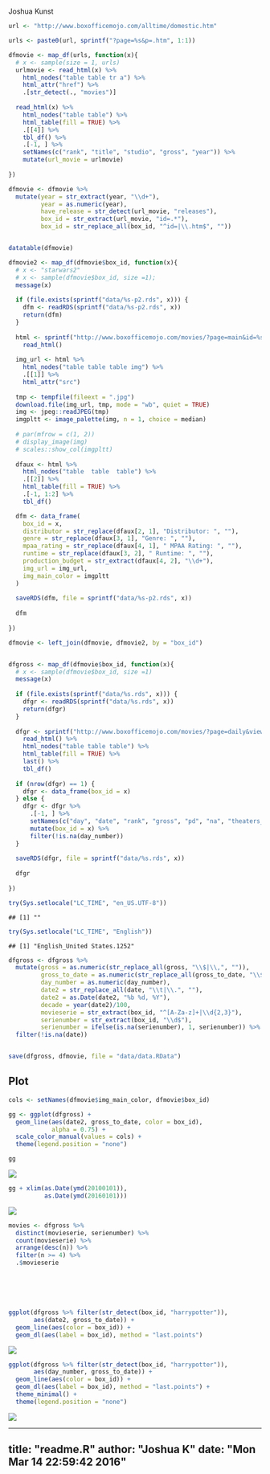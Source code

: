 # 
Joshua Kunst  







```r
url <- "http://www.boxofficemojo.com/alltime/domestic.htm"

urls <- paste0(url, sprintf("?page=%s&p=.htm", 1:1))

dfmovie <- map_df(urls, function(x){
  # x <- sample(size = 1, urls)
  urlmovie <- read_html(x) %>% 
    html_nodes("table table tr a") %>%
    html_attr("href") %>% 
    .[str_detect(., "movies")]
  
  read_html(x) %>% 
    html_nodes("table table") %>% 
    html_table(fill = TRUE) %>% 
    .[[4]] %>% 
    tbl_df() %>% 
    .[-1, ] %>% 
    setNames(c("rank", "title", "studio", "gross", "year")) %>% 
    mutate(url_movie = urlmovie)
  
}) 

dfmovie <- dfmovie %>% 
  mutate(year = str_extract(year, "\\d+"),
         year = as.numeric(year),
         have_release = str_detect(url_movie, "releases"),
         box_id = str_extract(url_movie, "id=.*"),
         box_id = str_replace_all(box_id, "^id=|\\.htm$", ""))


datatable(dfmovie)
```

<!--html_preserve--><div id="htmlwidget-4266" style="width:100%;height:auto;" class="datatables"></div>
<script type="application/json" data-for="htmlwidget-4266">{"x":{"data":[["1","2","3","4","5","6","7","8","9","10","11","12","13","14","15","16","17","18","19","20","21","22","23","24","25","26","27","28","29","30","31","32","33","34","35","36","37","38","39","40","41","42","43","44","45","46","47","48","49","50","51","52","53","54","55","56","57","58","59","60","61","62","63","64","65","66","67","68","69","70","71","72","73","74","75","76","77","78","79","80","81","82","83","84","85","86","87","88","89","90","91","92","93","94","95","96","97","98","99","100"],["1","2","3","4","5","6","7","8","9","10","11","12","13","14","15","16","17","18","19","20","21","22","23","24","25","26","27","28","29","30","31","32","33","34","35","36","37","38","39","40","41","42","43","44","45","46","47","48","49","50","51","52","53","54","55","56","57","58","59","60","61","62","63","64","65","66","67","68","69","70","71","72","73","74","75","76","77","78","79","80","81","82","83","84","85","86","87","88","89","90","91","92","93","94","95","96","97","98","99","100"],["Star Wars: The Force Awakens","Avatar","Titanic","Jurassic World","Marvel's The Avengers","The Dark Knight","Star Wars: Episode I - The Phantom Menace","Star Wars","Avengers: Age of Ultron","The Dark Knight Rises","Shrek 2","E.T.: The Extra-Terrestrial","The Hunger Games: Catching Fire","Pirates of the Caribbean: Dead Man's Chest","The Lion King","Toy Story 3","Iron Man 3","The Hunger Games","Spider-Man","Jurassic Park","Transformers: Revenge of the Fallen","Frozen","Harry Potter and the Deathly Hallows Part 2","Finding Nemo","Star Wars: Episode III - Revenge of the Sith","The Lord of the Rings: The Return of the King","Spider-Man 2","The Passion of the Christ","Despicable Me 2","Inside Out","Furious 7","Transformers: Dark of the Moon","American Sniper","The Lord of the Rings: The Two Towers","The Hunger Games: Mockingjay - Part 1","Spider-Man 3","Minions","Alice in Wonderland (2010)","Guardians of the Galaxy","Forrest Gump","Deadpool","Shrek the Third","Transformers","Iron Man","Harry Potter and the Sorcerer's Stone","Indiana Jones and the Kingdom of the Crystal Skull","The Lord of the Rings: The Fellowship of the Ring","Iron Man 2","Star Wars: Episode II - Attack of the Clones","Pirates of the Caribbean: At World's End","Return of the Jedi","Independence Day","Pirates of the Caribbean: The Curse of the Black Pearl","Skyfall","The Hobbit: An Unexpected Journey","Harry Potter and the Half-Blood Prince","The Twilight Saga: Eclipse","The Twilight Saga: New Moon","Harry Potter and the Deathly Hallows Part 1","The Sixth Sense","Up","Inception","The Twilight Saga: Breaking Dawn Part 2","Harry Potter and the Order of the Phoenix","The Chronicles of Narnia: The Lion, the Witch and the Wardrobe","Man of Steel","The Empire Strikes Back","Harry Potter and the Goblet of Fire","Monsters, Inc.","Home Alone","The Hunger Games: Mockingjay - Part 2","The Matrix Reloaded","The Twilight Saga: Breaking Dawn Part 1","Meet the Fockers","The Hangover","Gravity","Monsters University","Shrek","The Amazing Spider-Man","Harry Potter and the Chamber of Secrets","The Incredibles","How the Grinch Stole Christmas","Jaws","Captain America: The Winter Soldier","The Hobbit: The Desolation of Smaug","The LEGO Movie","Star Trek","I Am Legend","The Blind Side","The Hobbit: The Battle of the Five Armies","The Hangover Part II","Despicable Me","Batman","Night at the Museum","Men in Black","Harry Potter and the Prisoner of Azkaban","Raiders of the Lost Ark","Toy Story 2","Transformers: Age of Extinction","Cars"],["BV","Fox","Par.","Uni.","BV","WB","Fox","Fox","BV","WB","DW","Uni.","LGF","BV","BV","BV","BV","LGF","Sony","Uni.","P/DW","BV","WB","BV","Fox","NL","Sony","NM","Uni.","BV","Uni.","P/DW","WB","NL","LGF","Sony","Uni.","BV","BV","Par.","Fox","P/DW","P/DW","Par.","WB","Par.","NL","Par.","Fox","BV","Fox","Fox","BV","Sony","WB (NL)","WB","Sum.","Sum.","WB","BV","BV","WB","LG/S","WB","BV","WB","Fox","WB","BV","Fox","LGF","WB","Sum.","Uni.","WB","WB","BV","DW","Sony","WB","BV","Uni.","Uni.","BV","WB (NL)","WB","Par.","WB","WB","WB (NL)","WB","Uni.","WB","Fox","Sony","WB","Par.","BV","Par.","BV"],["$930,757,012","$760,507,625","$658,672,302","$652,270,625","$623,357,910","$534,858,444","$474,544,677","$460,998,007","$459,005,868","$448,139,099","$441,226,247","$435,110,554","$424,668,047","$423,315,812","$422,783,777","$415,004,880","$409,013,994","$408,010,692","$403,706,375","$402,453,882","$402,111,870","$400,738,009","$381,011,219","$380,843,261","$380,270,577","$377,845,905","$373,585,825","$370,782,930","$368,061,265","$356,461,711","$353,007,020","$352,390,543","$350,126,372","$342,551,365","$337,135,885","$336,530,303","$336,045,770","$334,191,110","$333,176,600","$330,252,182","$328,219,729","$322,719,944","$319,246,193","$318,412,101","$317,575,550","$317,101,119","$315,544,750","$312,433,331","$310,676,740","$309,420,425","$309,306,177","$306,169,268","$305,413,918","$304,360,277","$303,003,568","$301,959,197","$300,531,751","$296,623,634","$295,983,305","$293,506,292","$293,004,164","$292,576,195","$292,324,737","$292,004,738","$291,710,957","$291,045,518","$290,475,067","$290,013,036","$289,916,256","$285,761,243","$281,723,902","$281,576,461","$281,287,133","$279,261,160","$277,322,503","$274,092,705","$268,492,764","$267,665,011","$262,030,663","$261,988,482","$261,441,092","$260,044,825","$260,000,000","$259,766,572","$258,366,855","$257,760,692","$257,730,019","$256,393,010","$255,959,475","$255,119,788","$254,464,305","$251,513,985","$251,188,924","$250,863,268","$250,690,539","$249,541,069","$248,159,971","$245,852,179","$245,439,076","$244,082,982"],[2015,2009,1997,2015,2012,2008,1999,1977,2015,2012,2004,1982,2013,2006,1994,2010,2013,2012,2002,1993,2009,2013,2011,2003,2005,2003,2004,2004,2013,2015,2015,2011,2014,2002,2014,2007,2015,2010,2014,1994,2016,2007,2007,2008,2001,2008,2001,2010,2002,2007,1983,1996,2003,2012,2012,2009,2010,2009,2010,1999,2009,2010,2012,2007,2005,2013,1980,2005,2001,1990,2015,2003,2011,2004,2009,2013,2013,2001,2012,2002,2004,2000,1975,2014,2013,2014,2009,2007,2009,2014,2011,2010,1989,2006,1997,2004,1981,1999,2014,2006],["/movies/?id=starwars7.htm","/movies/?page=releases&amp;id=avatar.htm","/movies/?page=releases&amp;id=titanic.htm","/movies/?id=jurassicpark4.htm","/movies/?id=avengers11.htm","/movies/?page=releases&amp;id=darkknight.htm","/movies/?page=releases&amp;id=starwars.htm","/movies/?page=releases&amp;id=starwars4.htm","/movies/?id=avengers2.htm","/movies/?id=batman3.htm","/movies/?id=shrek2.htm","/movies/?page=releases&amp;id=et.htm","/movies/?id=catchingfire.htm","/movies/?id=piratesofthecaribbean2.htm","/movies/?page=releases&amp;id=lionking.htm","/movies/?id=toystory3.htm","/movies/?id=ironman3.htm","/movies/?id=hungergames.htm","/movies/?id=spiderman.htm","/movies/?page=releases&amp;id=jurassicpark.htm","/movies/?id=transformers2.htm","/movies/?id=frozen2013.htm","/movies/?id=harrypotter72.htm","/movies/?page=releases&amp;id=findingnemo.htm","/movies/?page=releases&amp;id=starwars3.htm","/movies/?page=releases&amp;id=returnoftheking.htm","/movies/?id=spiderman2.htm","/movies/?page=releases&amp;id=passionofthechrist.htm","/movies/?id=despicableme2.htm","/movies/?id=pixar2014.htm","/movies/?id=fast7.htm","/movies/?id=transformers3.htm","/movies/?id=americansniper.htm","/movies/?page=releases&amp;id=twotowers.htm","/movies/?id=hungergames3.htm","/movies/?id=spiderman3.htm","/movies/?id=minions.htm","/movies/?id=aliceinwonderland10.htm","/movies/?id=marvel2014a.htm","/movies/?page=releases&amp;id=forrestgump.htm","/movies/?id=deadpool2016.htm","/movies/?id=shrek3.htm","/movies/?id=transformers06.htm","/movies/?id=ironman.htm","/movies/?id=harrypotter.htm","/movies/?id=indianajones4.htm","/movies/?page=releases&amp;id=fellowshipofthering.htm","/movies/?id=ironman2.htm","/movies/?page=releases&amp;id=starwars2.htm","/movies/?id=piratesofthecaribbean3.htm","/movies/?page=releases&amp;id=starwars6.htm","/movies/?page=releases&amp;id=independenceday.htm","/movies/?id=piratesofthecaribbean.htm","/movies/?id=bond23.htm","/movies/?id=hobbit.htm","/movies/?id=harrypotter6.htm","/movies/?id=eclipse.htm","/movies/?id=newmoon.htm","/movies/?id=harrypotter7.htm","/movies/?id=sixthsense.htm","/movies/?id=up.htm","/movies/?id=inception.htm","/movies/?id=breakingdawn2.htm","/movies/?id=harrypotter5.htm","/movies/?id=narnia.htm","/movies/?id=superman2012.htm","/movies/?page=releases&amp;id=starwars5.htm","/movies/?id=harrypotter4.htm","/movies/?page=releases&amp;id=monstersinc.htm","/movies/?id=homealone.htm","/movies/?id=hungergames4.htm","/movies/?id=matrixreloaded.htm","/movies/?id=breakingdawn.htm","/movies/?id=meetthefockers.htm","/movies/?id=hangover.htm","/movies/?id=gravity.htm","/movies/?id=monstersinc2.htm","/movies/?id=shrek.htm","/movies/?id=spiderman4.htm","/movies/?id=harrypotter2.htm","/movies/?id=incredibles.htm","/movies/?id=grinch.htm","/movies/?id=jaws.htm","/movies/?id=marvel14b.htm","/movies/?id=hobbit2.htm","/movies/?id=lego.htm","/movies/?id=startrek11.htm","/movies/?id=iamlegend.htm","/movies/?id=blindside.htm","/movies/?id=hobbit3.htm","/movies/?id=hangover2.htm","/movies/?id=despicableme.htm","/movies/?id=batman.htm","/movies/?id=nightatthemuseum.htm","/movies/?id=meninblack.htm","/movies/?id=harrypotter3.htm","/movies/?page=releases&amp;id=raidersofthelostark.htm","/movies/?page=releases&amp;id=toystory2.htm","/movies/?id=transformers4.htm","/movies/?id=cars.htm"],[false,true,true,false,false,true,true,true,false,false,false,true,false,false,true,false,false,false,false,true,false,false,false,true,true,true,false,true,false,false,false,false,false,true,false,false,false,false,false,true,false,false,false,false,false,false,true,false,true,false,true,true,false,false,false,false,false,false,false,false,false,false,false,false,false,false,true,false,true,false,false,false,false,false,false,false,false,false,false,false,false,false,false,false,false,false,false,false,false,false,false,false,false,false,false,false,true,true,false,false],["starwars7","avatar","titanic","jurassicpark4","avengers11","darkknight","starwars","starwars4","avengers2","batman3","shrek2","et","catchingfire","piratesofthecaribbean2","lionking","toystory3","ironman3","hungergames","spiderman","jurassicpark","transformers2","frozen2013","harrypotter72","findingnemo","starwars3","returnoftheking","spiderman2","passionofthechrist","despicableme2","pixar2014","fast7","transformers3","americansniper","twotowers","hungergames3","spiderman3","minions","aliceinwonderland10","marvel2014a","forrestgump","deadpool2016","shrek3","transformers06","ironman","harrypotter","indianajones4","fellowshipofthering","ironman2","starwars2","piratesofthecaribbean3","starwars6","independenceday","piratesofthecaribbean","bond23","hobbit","harrypotter6","eclipse","newmoon","harrypotter7","sixthsense","up","inception","breakingdawn2","harrypotter5","narnia","superman2012","starwars5","harrypotter4","monstersinc","homealone","hungergames4","matrixreloaded","breakingdawn","meetthefockers","hangover","gravity","monstersinc2","shrek","spiderman4","harrypotter2","incredibles","grinch","jaws","marvel14b","hobbit2","lego","startrek11","iamlegend","blindside","hobbit3","hangover2","despicableme","batman","nightatthemuseum","meninblack","harrypotter3","raidersofthelostark","toystory2","transformers4","cars"]],"container":"<table class=\"display\">\n  <thead>\n    <tr>\n      <th> </th>\n      <th>rank</th>\n      <th>title</th>\n      <th>studio</th>\n      <th>gross</th>\n      <th>year</th>\n      <th>url_movie</th>\n      <th>have_release</th>\n      <th>box_id</th>\n    </tr>\n  </thead>\n</table>","options":{"columnDefs":[{"className":"dt-right","targets":5},{"orderable":false,"targets":0}],"order":[],"autoWidth":false,"orderClasses":false},"callback":null,"filter":"none"},"evals":[]}</script><!--/html_preserve-->

```r
dfmovie2 <- map_df(dfmovie$box_id, function(x){
  # x <- "starwars2"
  # x <- sample(dfmovie$box_id, size =1); 
  message(x)
  
  if (file.exists(sprintf("data/%s-p2.rds", x))) {
    dfm <- readRDS(sprintf("data/%s-p2.rds", x))
    return(dfm)
  }
  
  html <- sprintf("http://www.boxofficemojo.com/movies/?page=main&id=%s.htm", x) %>% 
    read_html()
  
  img_url <- html %>% 
    html_nodes("table table table img") %>% 
    .[[1]] %>% 
    html_attr("src")
  
  tmp <- tempfile(fileext = ".jpg")
  download.file(img_url, tmp, mode = "wb", quiet = TRUE)
  img <- jpeg::readJPEG(tmp)
  imgpltt <- image_palette(img, n = 1, choice = median)
  
  # par(mfrow = c(1, 2))
  # display_image(img)
  # scales::show_col(imgpltt)
  
  dfaux <- html %>% 
    html_nodes("table  table  table") %>% 
    .[[2]] %>% 
    html_table(fill = TRUE) %>% 
    .[-1, 1:2] %>% 
    tbl_df()

  dfm <- data_frame(
    box_id = x,
    distributor = str_replace(dfaux[2, 1], "Distributor: ", ""),
    genre = str_replace(dfaux[3, 1], "Genre: ", ""),
    mpaa_rating = str_replace(dfaux[4, 1], " MPAA Rating: ", ""),
    runtime = str_replace(dfaux[3, 2], " Runtime: ", ""),
    production_budget = str_extract(dfaux[4, 2], "\\d+"),
    img_url = img_url,
    img_main_color = imgpltt
  )
  
  saveRDS(dfm, file = sprintf("data/%s-p2.rds", x))
  
  dfm
    
})

dfmovie <- left_join(dfmovie, dfmovie2, by = "box_id")


dfgross <- map_df(dfmovie$box_id, function(x){
  # x <- sample(dfmovie$box_id, size =1)
  message(x)
  
  if (file.exists(sprintf("data/%s.rds", x))) {
    dfgr <- readRDS(sprintf("data/%s.rds", x))
    return(dfgr)
  }
    
  dfgr <- sprintf("http://www.boxofficemojo.com/movies/?page=daily&view=chart&id=%s.htm", x)  %>% 
    read_html() %>% 
    html_nodes("table table table") %>% 
    html_table(fill = TRUE) %>% 
    last() %>% 
    tbl_df()
  
  if (nrow(dfgr) == 1) {
    dfgr <- data_frame(box_id = x)
  } else {
    dfgr <- dfgr %>% 
      .[-1, ] %>% 
      setNames(c("day", "date", "rank", "gross", "pd", "na", "theaters_avg", "na2", "gross_to_date", "day_number")) %>% 
      mutate(box_id = x) %>% 
      filter(!is.na(day_number))
  }
  
  saveRDS(dfgr, file = sprintf("data/%s.rds", x))
  
  dfgr
  
})

try(Sys.setlocale("LC_TIME", "en_US.UTF-8"))
```

```
## [1] ""
```

```r
try(Sys.setlocale("LC_TIME", "English"))
```

```
## [1] "English_United States.1252"
```

```r
dfgross <- dfgross %>% 
  mutate(gross = as.numeric(str_replace_all(gross, "\\$|\\,", "")),
         gross_to_date = as.numeric(str_replace_all(gross_to_date, "\\$|\\,", "")),
         day_number = as.numeric(day_number),
         date2 = str_replace_all(date, "\\t|\\.", ""),
         date2 = as.Date(date2, "%b %d, %Y"),
         decade = year(date2)/100,
         movieserie = str_extract(box_id, "^[A-Za-z]+|\\d{2,3}"),
         serienumber = str_extract(box_id, "\\d$"),
         serienumber = ifelse(is.na(serienumber), 1, serienumber)) %>% 
  filter(!is.na(date))


save(dfgross, dfmovie, file = "data/data.RData")
```

## Plot


```r
cols <- setNames(dfmovie$img_main_color, dfmovie$box_id)

gg <- ggplot(dfgross) + 
  geom_line(aes(date2, gross_to_date, color = box_id),
            alpha = 0.75) + 
  scale_color_manual(values = cols) + 
  theme(legend.position = "none")

gg
```

![](readme_files/figure-html/unnamed-chunk-3-1.png)

```r
gg + xlim(as.Date(ymd(20100101)),
          as.Date(ymd(20160101)))
```

![](readme_files/figure-html/unnamed-chunk-3-2.png)

```r
movies <- dfgross %>% 
  distinct(movieserie, serienumber) %>% 
  count(movieserie) %>% 
  arrange(desc(n)) %>% 
  filter(n >= 4) %>% 
  .$movieserie






ggplot(dfgross %>% filter(str_detect(box_id, "harrypotter")),
       aes(date2, gross_to_date)) + 
  geom_line(aes(color = box_id)) +
  geom_dl(aes(label = box_id), method = "last.points") 
```

![](readme_files/figure-html/unnamed-chunk-3-3.png)

```r
ggplot(dfgross %>% filter(str_detect(box_id, "harrypotter")),
       aes(day_number, gross_to_date)) + 
  geom_line(aes(color = box_id)) +
  geom_dl(aes(label = box_id), method = "last.points") + 
  theme_minimal() + 
  theme(legend.position = "none")
```

![](readme_files/figure-html/unnamed-chunk-3-4.png)


---
title: "readme.R"
author: "Joshua K"
date: "Mon Mar 14 22:59:42 2016"
---
